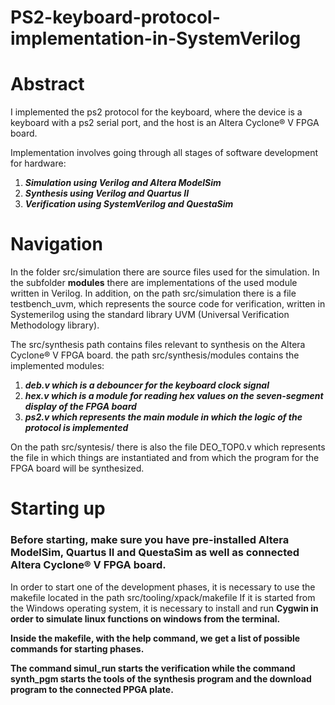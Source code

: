 # PS2-keyboard-protocol-implementation-in-SystemVerilog

<h1> Abstract </h1>

I implemented the ps2 protocol for the keyboard, where the device is a keyboard with a ps2 serial port, and the host is an Altera Cyclone® V FPGA board.

Implementation involves going through all stages of software development for hardware:
<ol>
  <li><b><i>Simulation using Verilog and Altera ModelSim</i></b></li>
  <li><b><i>Synthesis using Verilog and Quartus II</i></b></li>
  <li><b><i>Verification using SystemVerilog and QuestaSim</i></b></li>
</ol>


<h1>Navigation</h1>


In the folder src/simulation there are source files used for the simulation.
In the subfolder <b>modules</b> there are implementations of the used module written in Verilog.
In addition, on the path src/simulation there is a file testbench_uvm, which represents the source code for verification, written in Systemerilog using the standard library UVM (Universal Verification Methodology library).



The src/synthesis path contains files relevant to synthesis on the Altera Cyclone® V FPGA board.
the path src/synthesis/modules contains the implemented modules:
<ol>
<li><b><i>deb.v which is a debouncer for the keyboard clock signal</i></b></li>
<li><b><i>hex.v which is a module for reading hex values on the seven-segment display of the FPGA board</i></b></li>
<li><b><i>ps2.v which represents the main module in which the logic of the protocol is implemented</i></b></li>
</ol>

On the path src/syntesis/ there is also the file DEO_TOP0.v which represents the file in which things are instantiated and from which the program for the FPGA board will be synthesized.


<h1>Starting up</h1>


<h3>Before starting, make sure you have pre-installed Altera ModelSim, Quartus II and QuestaSim as well as connected Altera Cyclone® V FPGA board. </h3>

In order to start one of the development phases, it is necessary to use the makefile located in the path src/tooling/xpack/makefile
If it is started from the Windows operating system, it is necessary to install and run <b>Cygwin<b> in order to simulate linux functions on windows from the terminal.

Inside the makefile, with the <b></i>help</i></b> command, we get a list of possible commands for starting phases.

The command <b></i>simul_run</i></b> starts the verification while the command <b></i>synth_pgm</i></b> starts the tools of the synthesis program and the download program to the connected PPGA plate.
